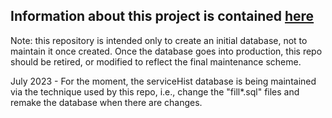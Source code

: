 ## Information about this project is contained [here](https://confluence.slac.stanford.edu/x/1KdAFg)

Note: this repository is intended only to create an initial database, not to maintain it once created.  Once the database goes into production, this repo should be retired, or modified to reflect the final maintenance scheme.

July 2023 - For the moment, the serviceHist database is being maintained via the technique used by this repo, i.e., change the "fill*.sql" files and remake the database when there are changes.

